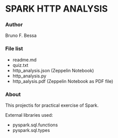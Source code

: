 # SPARK HTTP ANALYSIS

### Author  
Bruno F. Bessa
 
### File list  
* readme.md
* quiz.txt
* http_analysis.json (Zeppelin Notebook)
* http_analysis.py
* http_aalysis.pdf (Zeppelin Notebook as PDF file)

### About  
 This projectis for practical exercise of Spark.
 
 External libraries used:

* pyspark.sql.functions
* pyspark.sql.types

